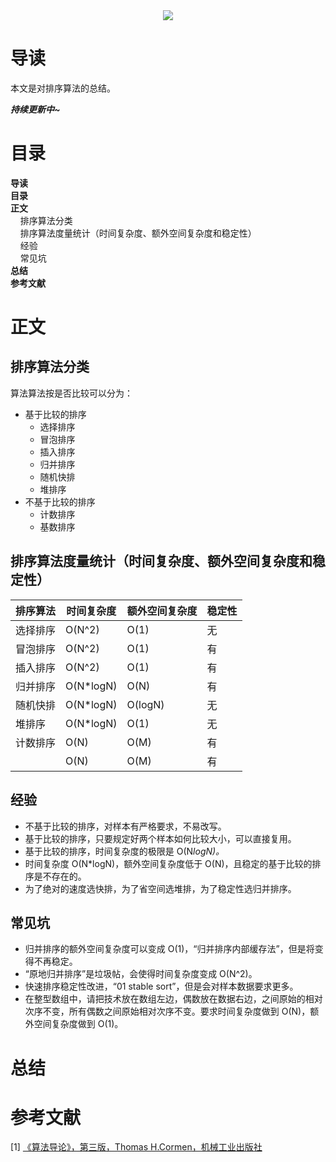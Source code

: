 <div align="center"><img src="https://gitee.com/struggle3014/picBed/raw/master/name_code.png"></div>

# 导读

本文是对排序算法的总结。

***持续更新中~***



# 目录

<nav>
<a href='#导读' style='text-decoration:none;font-weight:bolder'>导读</a><br/>
<a href='#目录' style='text-decoration:none;font-weight:bolder'>目录</a><br/>
<a href='#正文' style='text-decoration:none;font-weight:bolder'>正文</a><br/>
&nbsp;&nbsp;&nbsp;&nbsp;<a href='#排序算法分类' style='text-decoration:none;${border-style}'>排序算法分类</a><br/>
&nbsp;&nbsp;&nbsp;&nbsp;<a href='#排序算法度量统计（时间复杂度、额外空间复杂度和稳定性）' style='text-decoration:none;${border-style}'>排序算法度量统计（时间复杂度、额外空间复杂度和稳定性）</a><br/>
&nbsp;&nbsp;&nbsp;&nbsp;<a href='#经验' style='text-decoration:none;${border-style}'>经验</a><br/>
&nbsp;&nbsp;&nbsp;&nbsp;<a href='#常见坑' style='text-decoration:none;${border-style}'>常见坑</a><br/>
<a href='#总结' style='text-decoration:none;font-weight:bolder'>总结</a><br/>
<a href='#参考文献' style='text-decoration:none;font-weight:bolder'>参考文献</a><br/>
</nav>

# 正文

## 排序算法分类

算法算法按是否比较可以分为：

* 基于比较的排序
  * 选择排序
  * 冒泡排序
  * 插入排序
  * 归并排序
  * 随机快排
  * 堆排序
* 不基于比较的排序
  * 计数排序
  * 基数排序



## 排序算法度量统计（时间复杂度、额外空间复杂度和稳定性）

| 排序算法 | 时间复杂度 | 额外空间复杂度 | 稳定性 |
| -------- | ---------- | -------------- | ------ |
| 选择排序 | O(N^2)     | O(1)           | 无     |
| 冒泡排序 | O(N^2)     | O(1)           | 有     |
| 插入排序 | O(N^2)     | O(1)           | 有     |
| 归并排序 | O(N*logN)  | O(N)           | 有     |
| 随机快排 | O(N*logN)  | O(logN)        | 无     |
| 堆排序   | O(N*logN)  | O(1)           | 无     |
| 计数排序 | O(N)       | O(M)           | 有     |
|          | O(N)       | O(M)           | 有     |



## 经验

* 不基于比较的排序，对样本有严格要求，不易改写。
* 基于比较的排序，只要规定好两个样本如何比较大小，可以直接复用。
* 基于比较的排序，时间复杂度的极限是 O(N*logN)。*
* 时间复杂度 O(N*logN)，额外空间复杂度低于 O(N)，且稳定的基于比较的排序是不存在的。
* 为了绝对的速度选快排，为了省空间选堆排，为了稳定性选归并排序。



## 常见坑

* 归并排序的额外空间复杂度可以变成 O(1)，“归并排序内部缓存法”，但是将变得不再稳定。
* “原地归并排序”是垃圾帖，会使得时间复杂度变成 O(N^2)。
* 快速排序稳定性改进，“01 stable sort”，但是会对样本数据要求更多。
* 在整型数组中，请把技术放在数组左边，偶数放在数据右边，之间原始的相对次序不变，所有偶数之间原始相对次序不变。要求时间复杂度做到 O(N)，额外空间复杂度做到 O(1)。



# 总结



# 参考文献

[1] [《算法导论》，第三版，Thomas H.Cormen，机械工业出版社](https://99baiduyun.com/baidu/算法导论)